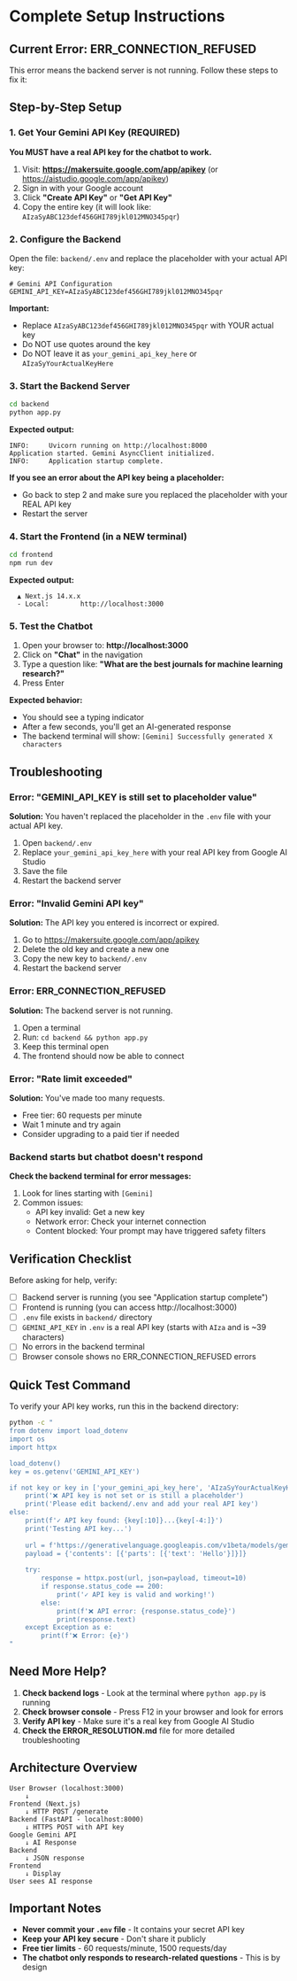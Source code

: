 # Complete Setup Instructions

## Current Error: ERR_CONNECTION_REFUSED

This error means the backend server is not running. Follow these steps to fix it:

## Step-by-Step Setup

### 1. Get Your Gemini API Key (REQUIRED)

**You MUST have a real API key for the chatbot to work.**

1. Visit: **https://makersuite.google.com/app/apikey** (or https://aistudio.google.com/app/apikey)
2. Sign in with your Google account
3. Click **"Create API Key"** or **"Get API Key"**
4. Copy the entire key (it will look like: `AIzaSyABC123def456GHI789jkl012MNO345pqr`)

### 2. Configure the Backend

Open the file: `backend/.env` and replace the placeholder with your actual API key:

```env
# Gemini API Configuration
GEMINI_API_KEY=AIzaSyABC123def456GHI789jkl012MNO345pqr
```

**Important:**
- Replace `AIzaSyABC123def456GHI789jkl012MNO345pqr` with YOUR actual key
- Do NOT use quotes around the key
- Do NOT leave it as `your_gemini_api_key_here` or `AIzaSyYourActualKeyHere`

### 3. Start the Backend Server

```bash
cd backend
python app.py
```

**Expected output:**
```
INFO:     Uvicorn running on http://localhost:8000
Application started. Gemini AsyncClient initialized.
INFO:     Application startup complete.
```

**If you see an error about the API key being a placeholder:**
- Go back to step 2 and make sure you replaced the placeholder with your REAL API key
- Restart the server

### 4. Start the Frontend (in a NEW terminal)

```bash
cd frontend
npm run dev
```

**Expected output:**
```
  ▲ Next.js 14.x.x
  - Local:        http://localhost:3000
```

### 5. Test the Chatbot

1. Open your browser to: **http://localhost:3000**
2. Click on **"Chat"** in the navigation
3. Type a question like: **"What are the best journals for machine learning research?"**
4. Press Enter

**Expected behavior:**
- You should see a typing indicator
- After a few seconds, you'll get an AI-generated response
- The backend terminal will show: `[Gemini] Successfully generated X characters`

## Troubleshooting

### Error: "GEMINI_API_KEY is still set to placeholder value"

**Solution:** You haven't replaced the placeholder in the `.env` file with your actual API key.

1. Open `backend/.env`
2. Replace `your_gemini_api_key_here` with your real API key from Google AI Studio
3. Save the file
4. Restart the backend server

### Error: "Invalid Gemini API key"

**Solution:** The API key you entered is incorrect or expired.

1. Go to https://makersuite.google.com/app/apikey
2. Delete the old key and create a new one
3. Copy the new key to `backend/.env`
4. Restart the backend server

### Error: ERR_CONNECTION_REFUSED

**Solution:** The backend server is not running.

1. Open a terminal
2. Run: `cd backend && python app.py`
3. Keep this terminal open
4. The frontend should now be able to connect

### Error: "Rate limit exceeded"

**Solution:** You've made too many requests.

- Free tier: 60 requests per minute
- Wait 1 minute and try again
- Consider upgrading to a paid tier if needed

### Backend starts but chatbot doesn't respond

**Check the backend terminal for error messages:**

1. Look for lines starting with `[Gemini]`
2. Common issues:
   - API key invalid: Get a new key
   - Network error: Check your internet connection
   - Content blocked: Your prompt may have triggered safety filters

## Verification Checklist

Before asking for help, verify:

- [ ] Backend server is running (you see "Application startup complete")
- [ ] Frontend is running (you can access http://localhost:3000)
- [ ] `.env` file exists in `backend/` directory
- [ ] `GEMINI_API_KEY` in `.env` is a real API key (starts with `AIza` and is ~39 characters)
- [ ] No errors in the backend terminal
- [ ] Browser console shows no ERR_CONNECTION_REFUSED errors

## Quick Test Command

To verify your API key works, run this in the backend directory:

```bash
python -c "
from dotenv import load_dotenv
import os
import httpx

load_dotenv()
key = os.getenv('GEMINI_API_KEY')

if not key or key in ['your_gemini_api_key_here', 'AIzaSyYourActualKeyHere']:
    print('❌ API key is not set or is still a placeholder')
    print('Please edit backend/.env and add your real API key')
else:
    print(f'✓ API key found: {key[:10]}...{key[-4:]}')
    print('Testing API key...')
    
    url = f'https://generativelanguage.googleapis.com/v1beta/models/gemini-1.5-flash:generateContent?key={key}'
    payload = {'contents': [{'parts': [{'text': 'Hello'}]}]}
    
    try:
        response = httpx.post(url, json=payload, timeout=10)
        if response.status_code == 200:
            print('✓ API key is valid and working!')
        else:
            print(f'❌ API error: {response.status_code}')
            print(response.text)
    except Exception as e:
        print(f'❌ Error: {e}')
"
```

## Need More Help?

1. **Check backend logs** - Look at the terminal where `python app.py` is running
2. **Check browser console** - Press F12 in your browser and look for errors
3. **Verify API key** - Make sure it's a real key from Google AI Studio
4. **Check the ERROR_RESOLUTION.md** file for more detailed troubleshooting

## Architecture Overview

```
User Browser (localhost:3000)
    ↓
Frontend (Next.js)
    ↓ HTTP POST /generate
Backend (FastAPI - localhost:8000)
    ↓ HTTPS POST with API key
Google Gemini API
    ↓ AI Response
Backend
    ↓ JSON response
Frontend
    ↓ Display
User sees AI response
```

## Important Notes

- **Never commit your `.env` file** - It contains your secret API key
- **Keep your API key secure** - Don't share it publicly
- **Free tier limits** - 60 requests/minute, 1500 requests/day
- **The chatbot only responds to research-related questions** - This is by design
